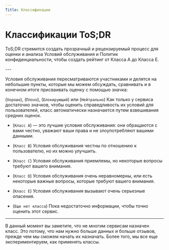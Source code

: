 ```yaml
---
Title: Классификации
---
```


# Классификации ToS;DR

ToS;DR стремится создать прозрачный и рецензируемый процесс для оценки и анализа Условий обслуживания и Политик конфиденциальности, чтобы создать рейтинг от Класса A до Класса E.

---&#x20;

Условия обслуживания пересматриваются участниками и делятся на небольшие пункты, которые мы можем обсуждать, сравнивать и в конечном итоге присваивать оценку с помощью значка:

(`Хорошо`), (`Плохо`), (`Блокирующий`) или (`Нейтрально`)
Как только у сервиса достаточно значков, чтобы оценить справедливость их условий для пользователей, класс автоматически назначается путем взвешивания средних оценок.

- (`Класс A`) — это лучшие условия обслуживания: они обращаются с вами честно, уважают ваши права и не злоупотребляют вашими данными.

- (`Класс B`) Условия обслуживания честны по отношению к пользователю, но их можно улучшить.

- (`Класс C`) Условия обслуживания приемлемы, но некоторые вопросы требуют вашего внимания.

- (`Класс D`) Условия обслуживания очень неравномерны, или есть некоторые важные вопросы, которые требуют вашего внимания.

- (`Класс E`) Условия обслуживания вызывают очень серьезные опасения.

- (`Еще нет класса`) Пока недостаточно информации, чтобы точно оценить этот сервис.

---

В данный момент вы заметите, что не многим сервисам назначен класс. Это потому, что нам нужно больше данных и больше отзывов, прежде чем мы сможем начать их назначать. Более того, мы все еще экспериментируем, как применять классы.
